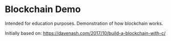 # Blockchain Demo
Intended for education purposes. Demonstration of how blockchain works. 

Initially based on: https://davenash.com/2017/10/build-a-blockchain-with-c/
